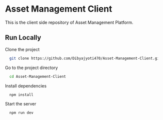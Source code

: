 
# Asset Management Client 

This is the client side repository of Asset Management Platform.


## Run Locally

Clone the project

```bash
  git clone https://github.com/Dibyajyoti470/Asset-Management-Client.git
```

Go to the project directory

```bash
  cd Asset-Management-Client
```

Install dependencies

```bash
  npm install
```

Start the server

```bash
  npm run dev
```


